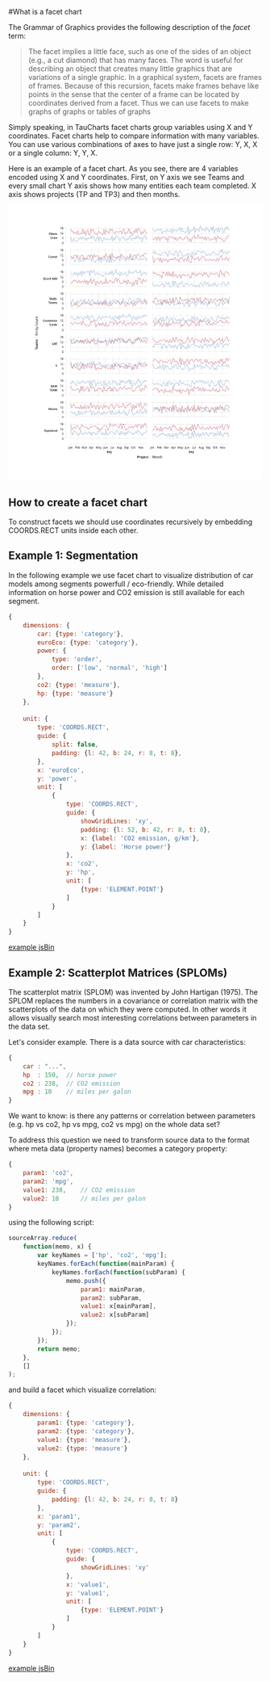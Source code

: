 #What is a facet chart

The Grammar of Graphics provides the following description of the *facet* term:

> The facet implies a little face, such as one of the sides of an object (e.g., a cut diamond) that has many faces. The word is useful for describing an object that creates many little graphics that are variations of a single graphic. In a graphical system, facets are frames of frames. Because of this recursion, facets make frames behave like points in the sense that the center of a frame can be located by coordinates derived from a facet. Thus we can use facets to make graphs of graphs or tables of graphs

Simply speaking, in TauCharts facet charts group variables using X and Y coordinates. Facet charts help to compare information with many variables. You can use various combinations of axes to have just a single row: Y, X, X or a single column: Y, Y, X.

Here is an example of a facet chart. As you see, there are 4 variables encoded using X and Y coordinates. First, on Y axis we see Teams and every small chart Y axis shows how many entities each team completed. X axis shows projects (TP and TP3) and then months.

![An example of facet chart](../images/facet.png)


## How to create a facet chart

To construct facets we should use coordinates recursively by embedding COORDS.RECT units inside each other.

## Example 1: Segmentation

In the following example we use facet chart to visualize distribution of car models among segments powerfull / eco-friendly. While detailed information on horse power and CO2 emission is still available for each segment.

```javascript
{
    dimensions: {
        car: {type: 'category'},
        euroEco: {type: 'category'},
        power: {
            type: 'order',
            order: ['low', 'normal', 'high']
        },
        co2: {type: 'measure'},
        hp: {type: 'measure'}
    },

    unit: {
        type: 'COORDS.RECT',
        guide: {
            split: false,
            padding: {l: 42, b: 24, r: 8, t: 8},
        },
        x: 'euroEco',
        y: 'power',
        unit: [
            {
                type: 'COORDS.RECT',
                guide: {
                    showGridLines: 'xy',
                    padding: {l: 52, b: 42, r: 8, t: 8},
                    x: {label: 'CO2 emission, g/km'},
                    y: {label: 'Horse power'}
                },
                x: 'co2',
                y: 'hp',
                unit: [
                    {type: 'ELEMENT.POINT'}
                ]
            }
        ]
    }
}
```

[example jsBin](http://jsbin.com/zodocuzeco/1/embed?output&height=500px)

## Example 2: Scatterplot Matrices (SPLOMs)

The scatterplot matrix (SPLOM) was invented by John Hartigan (1975). The SPLOM replaces the numbers in a covariance or correlation matrix with the scatterplots of the data on which they were computed. In other words it allows visually search most interesting correlations between parameters in the data set.

Let's consider example. There is a data source with car characteristics:

```javascript
{
    car : "...",
    hp  : 150,  // horse power
    co2 : 238,  // CO2 emission
    mpg : 10    // miles per galon
}
```

We want to know: is there any patterns or correlation between parameters (e.g. hp vs co2, hp vs mpg, co2 vs mpg) on the whole data set?

To address this question we need to transform source data to the format where meta data (property names) becomes a category property:

```javascript
{
    param1: 'co2',
    param2: 'mpg',
    value1: 238,    // CO2 emission
    value2: 10      // miles per galon
}
```

using the following script:

```javascript
sourceArray.reduce(
    function(memo, x) {
        var keyNames = ['hp', 'co2', 'mpg'];
        keyNames.forEach(function(mainParam) {
            keyNames.forEach(function(subParam) {
                memo.push({
                    param1: mainParam,
                    param2: subParam,
                    value1: x[mainParam],
                    value2: x[subParam]
                });
            });
        });
        return memo;
    },
    []
);
```

and build a facet which visualize correlation:

```javascript
{
    dimensions: {
        param1: {type: 'category'},
        param2: {type: 'category'},
        value1: {type: 'measure'},
        value2: {type: 'measure'}
    },

    unit: {
        type: 'COORDS.RECT',
        guide: {
            padding: {l: 42, b: 24, r: 8, t: 8}
        },
        x: 'param1',
        y: 'param2',
        unit: [
            {
                type: 'COORDS.RECT',
                guide: {
                    showGridLines: 'xy'
                },
                x: 'value1',
                y: 'value1',
                unit: [
                    {type: 'ELEMENT.POINT'}
                ]
            }
        ]
    }
}
```

[example jsBin](http://jsbin.com/jetowayige/2/embed?output&height=500px)

